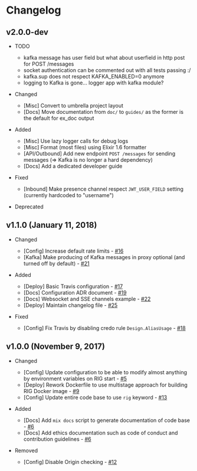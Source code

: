 # Changelog

## v2.0.0-dev

- TODO
  - kafka message has user field but what about userfield in http post for POST /messages
  - socket authentication can be commented out with all tests passing :/
  - kafka.sup does not respect KAFKA_ENABLED=0 anymore
  - logging to Kafka is gone... logger app with kafka module?

- Changed
  - [Misc] Convert to umbrella project layout
  - [Docs] Move documentation from `doc/` to `guides/` as the former is the default for ex_doc output

- Added
  - [Misc] Use lazy logger calls for debug logs
  - [Misc] Format (most files) using Elixir 1.6 formatter
  - [API/Outbound] Add new endpoint `POST /messages` for sending messages (=> Kafka is no longer a hard dependency)
  - [Docs] Add a dedicated developer guide

- Fixed
  - [Inbound] Make presence channel respect `JWT_USER_FIELD` setting (currently hardcoded to "username")

- Deprecated

## v1.1.0 (January 11, 2018)

- Changed
  - [Config] Increase default rate limits - [#16](https://github.com/Accenture/reactive-interaction-gateway/pull/16)
  - [Kafka] Make producing of Kafka messages in proxy optional (and turned off by default) - [#21](https://github.com/Accenture/reactive-interaction-gateway/pull/21)

- Added
  - [Deploy] Basic Travis configuration - [#17](https://github.com/Accenture/reactive-interaction-gateway/pull/17)
  - [Docs] Configuration ADR document - [#19](https://github.com/Accenture/reactive-interaction-gateway/pull/19)
  - [Docs] Websocket and SSE channels example - [#22](https://github.com/Accenture/reactive-interaction-gateway/pull/22)
  - [Deploy] Maintain changelog file - [#25](https://github.com/Accenture/reactive-interaction-gateway/pull/25)

- Fixed
  - [Config] Fix Travis by disabling credo rule `Design.AliasUsage` - [#18](https://github.com/Accenture/reactive-interaction-gateway/pull/18)

## v1.0.0 (November 9, 2017)

- Changed
  - [Config] Update configuration to be able to modify almost anything by environment variables on RIG start - [#5](https://github.com/Accenture/reactive-interaction-gateway/pull/5)
  - [Deploy] Rework Dockerfile to use multistage approach for building RIG Docker image - [#9](https://github.com/Accenture/reactive-interaction-gateway/pull/9)
  - [Config] Update entire code base to use `rig` keyword - [#13](https://github.com/Accenture/reactive-interaction-gateway/pull/13)

- Added
  - [Docs] Add `mix docs` script to generate documentation of code base - [#6](https://github.com/Accenture/reactive-interaction-gateway/pull/6)
  - [Docs] Add ethics documentation such as code of conduct and contribution guidelines - [#6](https://github.com/Accenture/reactive-interaction-gateway/pull/6)

- Removed
  - [Config] Disable Origin checking - [#12](https://github.com/Accenture/reactive-interaction-gateway/pull/12)
